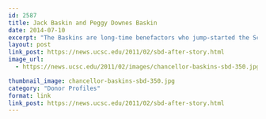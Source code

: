 ```yaml
---
id: 2587
title: Jack Baskin and Peggy Downes Baskin
date: 2014-07-10
excerpt: "The Baskins are long-time benefactors who jump-started the School of Engineering and support the Humanities. Since 1983, Jack Baskin's gifts to the Baskin School of Engineering total nearly $7 million. The Peggy Downes Baskin Humanities Endowment for Interdisciplinary Ethics honors her longtime interest in ethical issues across the academic spectrum."
layout: post
link_post: https://news.ucsc.edu/2011/02/sbd-after-story.html
image_url:
  - https://news.ucsc.edu/2011/02/images/chancellor-baskins-sbd-350.jpg

thumbnail_image: chancellor-baskins-sbd-350.jpg
category: "Donor Profiles"
format: link
link_post: https://news.ucsc.edu/2011/02/sbd-after-story.html
---
```


